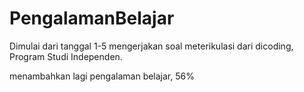 # PengalamanBelajar
Dimulai dari tanggal 1-5 mengerjakan soal meterikulasi dari dicoding, Program Studi Independen.

menambahkan lagi pengalaman belajar, 56%
